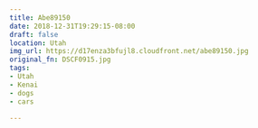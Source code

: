 ```yaml
---
title: Abe89150
date: 2018-12-31T19:29:15-08:00
draft: false
location: Utah
img_url: https://d17enza3bfujl8.cloudfront.net/abe89150.jpg
original_fn: DSCF0915.jpg
tags:
- Utah
- Kenai
- dogs
- cars

---
```

